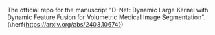 The official repo for the manuscript "D-Net: Dynamic Large Kernel with Dynamic Feature Fusion for Volumetric Medical Image Segmentation". (\herf{https://arxiv.org/abs/2403.10674})
